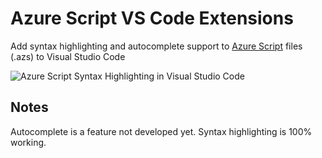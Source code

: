 # Azure Script VS Code Extensions

Add syntax highlighting and autocomplete support to [Azure Script](https://github.com/yorek/azure-script) files (.azs) to Visual Studio Code

![Azure Script Syntax Highlighting in Visual Studio Code](https://raw.githubusercontent.com/yorek/azure-script-vscode/master/docs/assetes/azure-script-vscode.png)

## Notes

Autocomplete is a feature not developed yet. Syntax highlighting is 100% working.